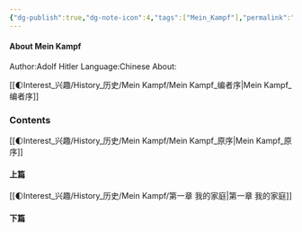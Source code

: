 ```yaml
---
{"dg-publish":true,"dg-note-icon":4,"tags":["Mein_Kampf"],"permalink":"/🌓Interest_兴趣/History_历史/Mein Kampf/Mein Kampf_readme/","dgPassFrontmatter":true,"noteIcon":4,"created":"2024-09-02T08:00:01.848+08:00","updated":"2024-09-05T21:27:48.428+08:00"}
---
```


#### About Mein Kampf
Author:Adolf Hitler
Language:Chinese
About:

[[🌓Interest_兴趣/History_历史/Mein Kampf/Mein Kampf_编者序\|Mein Kampf_编者序]]
### Contents
[[🌓Interest_兴趣/History_历史/Mein Kampf/Mein Kampf_原序\|Mein Kampf_原序]]
#### 上篇
[[🌓Interest_兴趣/History_历史/Mein Kampf/第一章 我的家庭\|第一章 我的家庭]]
#### 下篇
